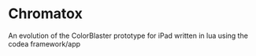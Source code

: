 Chromatox
=========

An evolution of the ColorBlaster prototype for iPad written in lua using the codea framework/app
